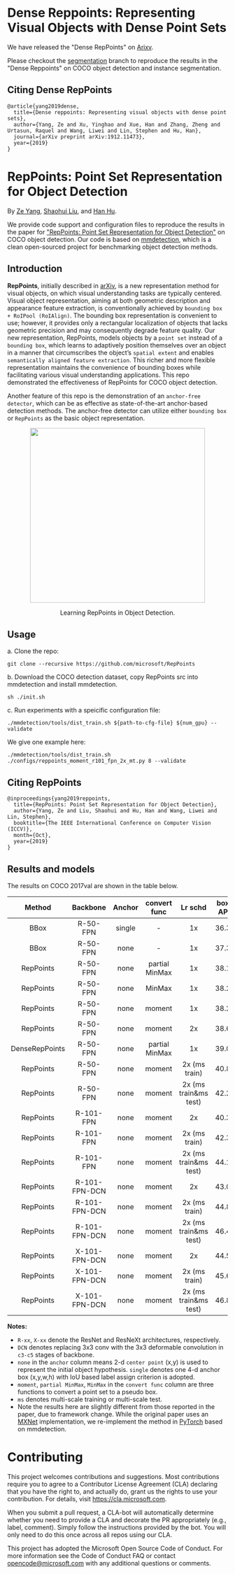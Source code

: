 # Dense Reppoints: Representing Visual Objects with Dense Point Sets

We have released the "Dense RepPoints" on [Arixv](https://arxiv.org/abs/1912.11473).

Please checkout the [segmentation]() branch to reproduce the results in the "Dense Reppoints" on COCO object detection and instance segmentation. 

## Citing Dense RepPoints

```
@article{yang2019dense,
  title={Dense reppoints: Representing visual objects with dense point sets},
  author={Yang, Ze and Xu, Yinghao and Xue, Han and Zhang, Zheng and Urtasun, Raquel and Wang, Liwei and Lin, Stephen and Hu, Han},
  journal={arXiv preprint arXiv:1912.11473},
  year={2019}
}
```

# RepPoints: Point Set Representation for Object Detection

By [Ze Yang](https://yangze.tech/), [Shaohui Liu](http://b1ueber2y.me/), and [Han Hu](https://ancientmooner.github.io/).

We provide code support and configuration files to reproduce the results in the paper for
["RepPoints: Point Set Representation for Object Detection"](https://arxiv.org/abs/1904.11490) on COCO object detection. Our code is based on [mmdetection](https://github.com/open-mmlab/mmdetection), which is a clean open-sourced project for benchmarking object detection methods. 

## Introduction

**RepPoints**, initially described in [arXiv](https://arxiv.org/abs/1904.11490), is a new representation method for visual objects, on which visual understanding tasks are typically centered. Visual object representation, aiming at both geometric description and appearance feature extraction, is conventionally achieved by `bounding box + RoIPool (RoIAlign)`. The bounding box representation is convenient to use; however, it provides only a rectangular localization of objects that lacks geometric precision and may consequently degrade feature quality. Our new representation, RepPoints, models objects by a `point set` instead of a `bounding box`, which learns to adaptively position themselves over an object in a manner that circumscribes the object’s `spatial extent` and enables `semantically aligned feature extraction`. This richer and more flexible representation maintains the convenience of bounding boxes while facilitating various visual understanding applications. This repo demonstrated the effectiveness of RepPoints for COCO object detection.

Another feature of this repo is the demonstration of an `anchor-free detector`, which can be as effective as state-of-the-art anchor-based detection methods. The anchor-free detector can utilize either `bounding box` or `RepPoints` as the basic object representation.

<div align="center">
  <img src="demo/reppoints.png" width="400px" />
  <p>Learning RepPoints in Object Detection.</p>
</div>

## Usage
a. Clone the repo:
```
git clone --recursive https://github.com/microsoft/RepPoints
```
b. Download the COCO detection dataset, copy RepPoints src into mmdetection and install mmdetection. 
```
sh ./init.sh
```
c. Run experiments with a speicific configuration file:
```
./mmdetection/tools/dist_train.sh ${path-to-cfg-file} ${num_gpu} --validate
```
We give one example here:
```
./mmdetection/tools/dist_train.sh ./configs/reppoints_moment_r101_fpn_2x_mt.py 8 --validate
```

## Citing RepPoints

```
@inproceedings{yang2019reppoints,
  title={RepPoints: Point Set Representation for Object Detection},
  author={Yang, Ze and Liu, Shaohui and Hu, Han and Wang, Liwei and Lin, Stephen},
  booktitle={The IEEE International Conference on Computer Vision (ICCV)},
  month={Oct},
  year={2019}
}
```

## Results and models

The results on COCO 2017val are shown in the table below.

| Method         | Backbone  | Anchor    |  convert func | Lr schd | box AP | mask AP | Download |
| :----:         | :------:  | :-------: | :------: | :-----: | :----: | :------: | :----: |
| BBox           | R-50-FPN  | single    | -    | 1x      | 36.3| none |[model](https://drive.google.com/open?id=1TaVAFGZP2i7RwtlQjy3LBH1WI-YRH774) |
| BBox           | R-50-FPN  | none      | -    | 1x      | 37.3| none |[model](https://drive.google.com/open?id=1hpfu-I7gtZnIb0NU2WvUvaZz_dm-THuZ) |
| RepPoints      | R-50-FPN  | none      | partial MinMax | 1x      | 38.1| none |[model](https://drive.google.com/open?id=11zFtdKH-QGz_zH7vlcIih6FQAjV84CWc) |
| RepPoints      | R-50-FPN  | none      | MinMax | 1x      | 38.2| none |[model](https://drive.google.com/open?id=1Cg9818dpkL-9qjmYdkhrY_BRiQFjV4xu)  |
| RepPoints      | R-50-FPN  | none      | moment | 1x      | 38.2| none |[model](https://drive.google.com/open?id=1rQg-lE-5nuqO1bt6okeYkti4Q-EaBsu_) |
| RepPoints      | R-50-FPN  | none      | moment | 2x      | 38.6| none |[model](https://drive.google.com/open?id=1TfR-5geVviKhRoXL9JP6cG3fkN2itbBU) |
| DenseRepPoints | R-50-FPN  | none      | partial MinMax | 1x | 39.0 | 29.2 | [model]()|
| RepPoints      | R-50-FPN  | none      | moment | 2x (ms train)   | 40.8| none |[model](https://drive.google.com/open?id=1oaHTIaP51oB5HJ6GWV3WYK19lMm9iJO6) |
| RepPoints      | R-50-FPN  | none      | moment | 2x (ms train&ms test)   | 42.2|none |          |
| RepPoints      | R-101-FPN | none      | moment | 2x   | 40.3| none |[model](https://drive.google.com/open?id=1BAmGeUQ_zVQi2u7rgOuPQem2EjXDLgWm) |
| RepPoints      | R-101-FPN | none      | moment | 2x (ms train)   | 42.3|none | [model](https://drive.google.com/open?id=14Lf0p4fXElXaxFu8stk3hek3bY8tNENX) |
| RepPoints      | R-101-FPN | none      | moment | 2x (ms train&ms test)   | 44.1|  none |        |
| RepPoints      | R-101-FPN-DCN | none   | moment | 2x   | 43.0| none |[model](https://drive.google.com/open?id=1hpptxpb4QtNuB-HnV5wHbDltPHhlYq4z) |
| RepPoints      | R-101-FPN-DCN | none   | moment | 2x (ms train)   | 44.8| none |[model](https://drive.google.com/open?id=1fsTckK99HYjOURwcFeHfy5JRRtsCajfX) |
| RepPoints      | R-101-FPN-DCN | none   | moment | 2x (ms train&ms test)   | 46.4|none |          |
| RepPoints      | X-101-FPN-DCN | none   | moment | 2x   | 44.5| none |[model](https://drive.google.com/open?id=1Y8vqaqU88-FEqqwl6Zb9exD5O246yrMR) |
| RepPoints      | X-101-FPN-DCN | none   | moment | 2x (ms train)   | 45.6| none |[model](https://drive.google.com/open?id=1nr9gcVWxzeakbfPC6ON9yvKOuLzj_RrJ) |
| RepPoints      | X-101-FPN-DCN | none   | moment | 2x (ms train&ms test)   | 46.8|none |          |

**Notes:**

- `R-xx`, `X-xx` denote the ResNet and ResNeXt architectures, respectively. 
- `DCN` denotes replacing 3x3 conv with the 3x3 deformable convolution in `c3-c5` stages of backbone.
- `none` in the `anchor` column means 2-d `center point` (x,y) is used to represent the initial object hypothesis. `single` denotes one 4-d anchor box (x,y,w,h) with IoU based label assign criterion is adopted. 
- `moment`, `partial MinMax`, `MinMax` in the `convert func` column are three functions to convert a point set to a pseudo box.
- `ms` denotes multi-scale training or multi-scale test.
- Note the results here are slightly different from those reported in the paper, due to framework change. While the original paper uses an [MXNet](https://mxnet.apache.org/) implementation, we re-implement the method in [PyTorch](https://pytorch.org/) based on mmdetection.

# Contributing
This project welcomes contributions and suggestions. Most contributions require you to agree to a Contributor License Agreement (CLA) declaring that you have the right to, and actually do, grant us the rights to use your contribution. For details, visit https://cla.microsoft.com.

When you submit a pull request, a CLA-bot will automatically determine whether you need to provide a CLA and decorate the PR appropriately (e.g., label, comment). Simply follow the instructions provided by the bot. You will only need to do this once across all repos using our CLA.

This project has adopted the Microsoft Open Source Code of Conduct. For more information see the Code of Conduct FAQ or contact opencode@microsoft.com with any additional questions or comments.
